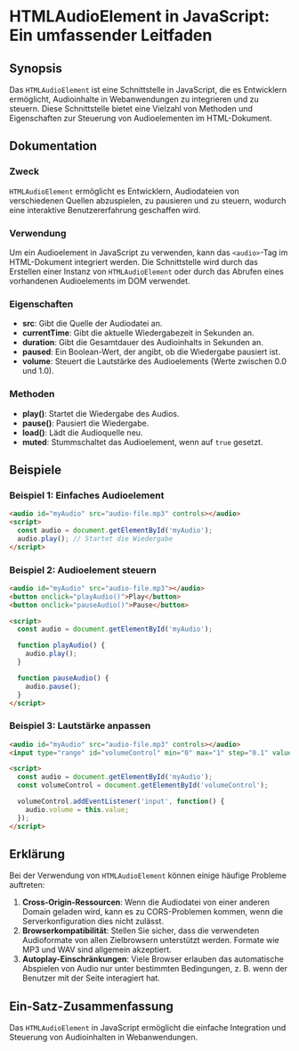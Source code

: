 <!--
Meta Description: # HTMLAudioElement in JavaScript: Ein umfassender Leitfaden ## Synopsis Das `HTMLAudioElement` ist eine Schnittstelle in JavaScript, die es Entwickler...
Meta Keywords: audio, die, von, das, htmlaudioelement
-->

# HTMLAudioElement in JavaScript: Ein umfassender Leitfaden

## Synopsis
Das `HTMLAudioElement` ist eine Schnittstelle in JavaScript, die es Entwicklern ermöglicht, Audioinhalte in Webanwendungen zu integrieren und zu steuern. Diese Schnittstelle bietet eine Vielzahl von Methoden und Eigenschaften zur Steuerung von Audioelementen im HTML-Dokument.

## Dokumentation
### Zweck
`HTMLAudioElement` ermöglicht es Entwicklern, Audiodateien von verschiedenen Quellen abzuspielen, zu pausieren und zu steuern, wodurch eine interaktive Benutzererfahrung geschaffen wird.

### Verwendung
Um ein Audioelement in JavaScript zu verwenden, kann das `<audio>`-Tag im HTML-Dokument integriert werden. Die Schnittstelle wird durch das Erstellen einer Instanz von `HTMLAudioElement` oder durch das Abrufen eines vorhandenen Audioelements im DOM verwendet.

### Eigenschaften
- **src**: Gibt die Quelle der Audiodatei an.
- **currentTime**: Gibt die aktuelle Wiedergabezeit in Sekunden an.
- **duration**: Gibt die Gesamtdauer des Audioinhalts in Sekunden an.
- **paused**: Ein Boolean-Wert, der angibt, ob die Wiedergabe pausiert ist.
- **volume**: Steuert die Lautstärke des Audioelements (Werte zwischen 0.0 und 1.0).

### Methoden
- **play()**: Startet die Wiedergabe des Audios.
- **pause()**: Pausiert die Wiedergabe.
- **load()**: Lädt die Audioquelle neu.
- **muted**: Stummschaltet das Audioelement, wenn auf `true` gesetzt.

## Beispiele
### Beispiel 1: Einfaches Audioelement
```html
<audio id="myAudio" src="audio-file.mp3" controls></audio>
<script>
  const audio = document.getElementById('myAudio');
  audio.play(); // Startet die Wiedergabe
</script>
```

### Beispiel 2: Audioelement steuern
```html
<audio id="myAudio" src="audio-file.mp3"></audio>
<button onclick="playAudio()">Play</button>
<button onclick="pauseAudio()">Pause</button>

<script>
  const audio = document.getElementById('myAudio');

  function playAudio() {
    audio.play();
  }

  function pauseAudio() {
    audio.pause();
  }
</script>
```

### Beispiel 3: Lautstärke anpassen
```html
<audio id="myAudio" src="audio-file.mp3" controls></audio>
<input type="range" id="volumeControl" min="0" max="1" step="0.1" value="1">

<script>
  const audio = document.getElementById('myAudio');
  const volumeControl = document.getElementById('volumeControl');

  volumeControl.addEventListener('input', function() {
    audio.volume = this.value;
  });
</script>
```

## Erklärung
Bei der Verwendung von `HTMLAudioElement` können einige häufige Probleme auftreten:

1. **Cross-Origin-Ressourcen**: Wenn die Audiodatei von einer anderen Domain geladen wird, kann es zu CORS-Problemen kommen, wenn die Serverkonfiguration dies nicht zulässt.
2. **Browserkompatibilität**: Stellen Sie sicher, dass die verwendeten Audioformate von allen Zielbrowsern unterstützt werden. Formate wie MP3 und WAV sind allgemein akzeptiert.
3. **Autoplay-Einschränkungen**: Viele Browser erlauben das automatische Abspielen von Audio nur unter bestimmten Bedingungen, z. B. wenn der Benutzer mit der Seite interagiert hat.

## Ein-Satz-Zusammenfassung
Das `HTMLAudioElement` in JavaScript ermöglicht die einfache Integration und Steuerung von Audioinhalten in Webanwendungen.
